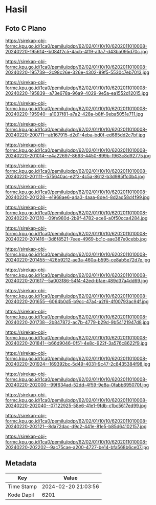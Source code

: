 # Hasil

## Foto C Plano

https://sirekap-obj-formc.kpu.go.id/1ca0/pemilu/pdpr/62/02/01/10/10/6202011010008-20240220-195614--b084f2c5-4acb-4ff9-a3a7-d43ba095d70c.jpg

https://sirekap-obj-formc.kpu.go.id/1ca0/pemilu/pdpr/62/02/01/10/10/6202011010008-20240220-195739--2c98c26e-326e-4302-89f5-5530c7eb7013.jpg

https://sirekap-obj-formc.kpu.go.id/1ca0/pemilu/pdpr/62/02/01/10/10/6202011010008-20240220-195839--a73e678a-96a9-4029-9e5a-ea1552d12015.jpg

https://sirekap-obj-formc.kpu.go.id/1ca0/pemilu/pdpr/62/02/01/10/10/6202011010008-20240220-195940--a1037f81-a7a2-428a-b8ff-9eba5051e711.jpg

https://sirekap-obj-formc.kpu.go.id/1ca0/pemilu/pdpr/62/02/01/10/10/6202011010008-20240220-200711--ab167915-d2d1-4eba-bd0f-ed685dd2c7bf.jpg

https://sirekap-obj-formc.kpu.go.id/1ca0/pemilu/pdpr/62/02/01/10/10/6202011010008-20240220-201014--e4a22697-8693-4450-899b-f963c8d92775.jpg

https://sirekap-obj-formc.kpu.go.id/1ca0/pemilu/pdpr/62/02/01/10/10/6202011010008-20240220-201111--575640ac-e2f3-4c5a-8612-b3d985ffc0b4.jpg

https://sirekap-obj-formc.kpu.go.id/1ca0/pemilu/pdpr/62/02/01/10/10/6202011010008-20240220-201228--e1968ae6-a4a3-4aaa-8de4-8d2ad58d4f99.jpg

https://sirekap-obj-formc.kpu.go.id/1ca0/pemilu/pdpr/62/02/01/10/10/6202011010008-20240220-201310--09fe980d-2b9f-4782-ace6-a0f50cca4284.jpg

https://sirekap-obj-formc.kpu.go.id/1ca0/pemilu/pdpr/62/02/01/10/10/6202011010008-20240220-201416--3d6f8521-7eee-4969-bc1c-aae387e0cebb.jpg

https://sirekap-obj-formc.kpu.go.id/1ca0/pemilu/pdpr/62/02/01/10/10/6202011010008-20240220-201455--426b9212-ae3a-460a-b595-ce8ab5e72d7e.jpg

https://sirekap-obj-formc.kpu.go.id/1ca0/pemilu/pdpr/62/02/01/10/10/6202011010008-20240220-201617--5a003f86-54f4-42ed-bfae-489d37a4dd69.jpg

https://sirekap-obj-formc.kpu.go.id/1ca0/pemilu/pdpr/62/02/01/10/10/6202011010008-20240220-201655--6064b0d5-b9cc-47a4-a2f6-4f00793ac94f.jpg

https://sirekap-obj-formc.kpu.go.id/1ca0/pemilu/pdpr/62/02/01/10/10/6202011010008-20240220-201738--2b847872-ac7b-4779-b29d-9b54121947d8.jpg

https://sirekap-obj-formc.kpu.go.id/1ca0/pemilu/pdpr/62/02/01/10/10/6202011010008-20240220-201841--b66d9046-0f51-4e8c-922f-3a576c8622f9.jpg

https://sirekap-obj-formc.kpu.go.id/1ca0/pemilu/pdpr/62/02/01/10/10/6202011010008-20240220-201924--169392bc-5d49-4031-9c47-2c8435384f98.jpg

https://sirekap-obj-formc.kpu.go.id/1ca0/pemilu/pdpr/62/02/01/10/10/6202011010008-20240220-202000--99f634ad-52dd-4f59-9e8a-0fabb695070f.jpg

https://sirekap-obj-formc.kpu.go.id/1ca0/pemilu/pdpr/62/02/01/10/10/6202011010008-20240220-202040--07122925-58e6-41e1-9fdb-c1bc5617ed99.jpg

https://sirekap-obj-formc.kpu.go.id/1ca0/pemilu/pdpr/62/02/01/10/10/6202011010008-20240220-202121--8da72dac-d9c2-441e-81e5-b85d64102157.jpg

https://sirekap-obj-formc.kpu.go.id/1ca0/pemilu/pdpr/62/02/01/10/10/6202011010008-20240220-202202--9ac75cae-a200-4727-be14-bfa568b6ce07.jpg


## Metadata

| Key        | Value               |
| ---------- | ------------------- |
| Time Stamp | 2024-02-20 21:03:56 |
| Kode Dapil | 6201                |



